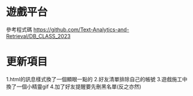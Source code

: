 # 遊戲平台
參考程式碼 https://github.com/Text-Analytics-and-Retrieval/DB_CLASS_2023

# 更新項目
1.html的訊息樣式換了一個顯眼一點的
2.好友清單排除自己的帳號
3.遊戲施工中換了一個小精靈gif
4.加了好友提醒要先刪黑名單(反之亦然)